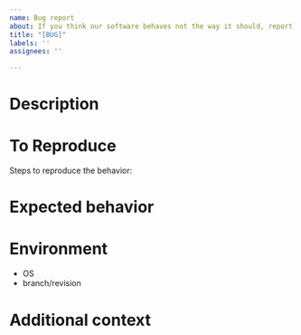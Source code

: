 ```yaml
---
name: Bug report
about: If you think our software behaves not the way it should, report a bug
title: "[BUG]"
labels: ''
assignees: ''

---
```


# Description

<!--
A clear and concise description of what the bug is.
-->

# To Reproduce

Steps to reproduce the behavior:
<!--
1. Go to '...'
2. Click on '....'
3. Scroll down to '....'
4. See error
-->

# Expected behavior

<!--
A clear and concise description of what you expected to happen.
-->

# Environment

- OS
- branch/revision

# Additional context

<!--
Add any other context about the problem here.
-->
